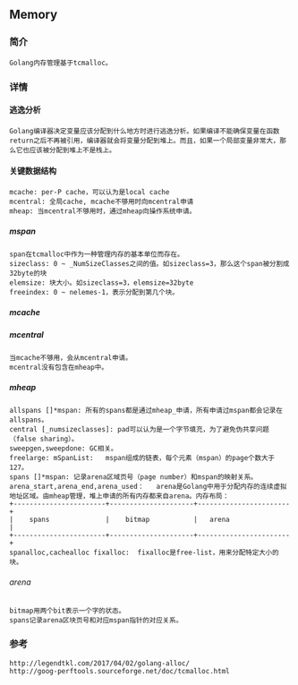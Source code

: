 ## Memory 

### 简介
	Golang内存管理基于tcmalloc。

### 详情

#### 逃逸分析
	Golang编译器决定变量应该分配到什么地方时进行逃逸分析。如果编译不能确保变量在函数return之后不再被引用，编译器就会将变量分配到堆上。而且，如果一个局部变量非常大，那么它也应该被分配到堆上不是栈上。

#### 关键数据结构
	mcache: per-P cache，可以认为是local cache
	mcentral: 全局cache, mcache不够用时向mcentral申请
	mheap: 当mcentral不够用时，通过mheap向操作系统申请。

##### mspan
	span在tcmalloc中作为一种管理内存的基本单位而存在。
	sizeclass: 0 ~ _NumSizeClasses之间的值。如sizeclass=3，那么这个span被分割成32byte的块
	elemsize: 块大小。如sizeclass=3，elemsize=32byte
	freeindex: 0 ~ nelemes-1，表示分配到第几个块。

##### mcache
	

##### mcentral
	当mcache不够用，会从mcentral申请。
	mcentral没有包含在mheap中。


##### mheap
	allspans []*mspan: 所有的spans都是通过mheap_申请，所有申请过mspan都会记录在allspans。
	central [_numsizeclasses]: pad可以认为是一个字节填充，为了避免伪共享问题（false sharing）。
	sweepgen,sweepdone: GC相关。
	freelarge: mSpanList:	mspan组成的链表，每个元素（mspan）的page个数大于127。
	spans []*mspan:	记录arena区域页号（page number）和mspan的映射关系。
	arena_start,arena_end,arena_used：	arena是Golang中用于分配内存的连续虚拟地址区域。由mheap管理，堆上申请的所有内存都来自arena。内存布局：
	+-----------------------+---------------------+-----------------------+
	|    spans              |    bitmap           |   arena               |
	+-----------------------+---------------------+-----------------------+
	spanalloc,cachealloc fixalloc:	fixalloc是free-list，用来分配特定大小的块。

###### arena
	bitmap用两个bit表示一个字的状态。
	spans记录arena区块页号和对应mspan指针的对应关系。



### 参考
	http://legendtkl.com/2017/04/02/golang-alloc/
	http://goog-perftools.sourceforge.net/doc/tcmalloc.html

